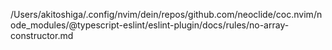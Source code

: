 /Users/akitoshiga/.config/nvim/dein/repos/github.com/neoclide/coc.nvim/node_modules/@typescript-eslint/eslint-plugin/docs/rules/no-array-constructor.md